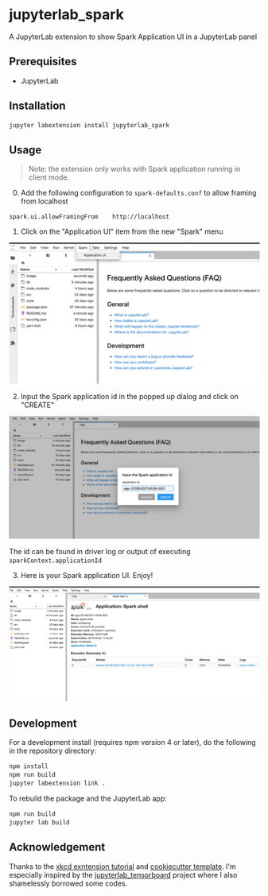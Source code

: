 # jupyterlab_spark

A JupyterLab extension to show Spark Application UI in a JupyterLab panel

## Prerequisites

* JupyterLab

## Installation

```bash
jupyter labextension install jupyterlab_spark
```

## Usage

> Note: the extension only works with Spark application running in client mode.

0. Add the following configuration to `spark-defaults.conf` to allow framing from localhost

```
spark.ui.allowFramingFrom    http://localhost
```

1. Click on the "Application UI" item from the new "Spark" menu 

![spark_menu](image/spark_menu.png)

2. Input the Spark application id in the popped up dialog and click on "CREATE"

![input_app_id](image/input_app_id.png)

The id can be found in driver log or output of executing `sparkContext.applicationId`

3. Here is your Spark application UI. Enjoy!

![spark_app_ui](image/spark_app_ui.png)

## Development

For a development install (requires npm version 4 or later), do the following in the repository directory:

```bash
npm install
npm run build
jupyter labextension link .
```

To rebuild the package and the JupyterLab app:

```bash
npm run build
jupyter lab build
```

## Acknowledgement

Thanks to the [xkcd exntension tutorial](https://jupyterlab.readthedocs.io/en/stable/developer/xkcd_extension_tutorial.html) and [cookiecutter template](https://github.com/jupyterlab/extension-cookiecutter-ts). I'm especially inspired by the [jupyterlab_tensorboard](https://github.com/chaoleili/jupyterlab_tensorboard) project where I also 
shamelessly borrowed some codes.

